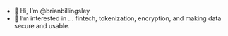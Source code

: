 - 👋 Hi, I’m @brianbillingsley
- 👀 I’m interested in ... fintech, tokenization, encryption, and making data secure and usable. 


<!---
brianbillingsley/brianbillingsley is a ✨ special ✨ repository because its `README.md` (this file) appears on your GitHub profile.
You can click the Preview link to take a look at your changes.
--->
